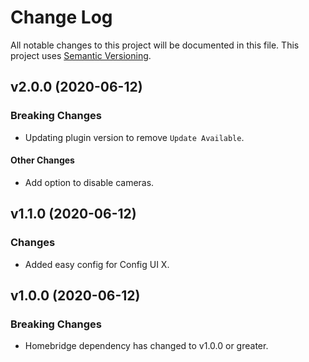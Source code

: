 # Change Log

All notable changes to this project will be documented in this file. This project uses [Semantic Versioning](https://semver.org/).

## v2.0.0 (2020-06-12)

### Breaking Changes
* Updating plugin version to remove `Update Available`.

#### Other Changes
* Add option to disable cameras.

## v1.1.0 (2020-06-12)

### Changes
* Added easy config for Config UI X.

## v1.0.0 (2020-06-12)

### Breaking Changes
* Homebridge dependency has changed to v1.0.0 or greater.
